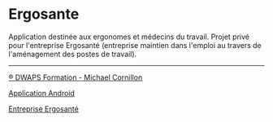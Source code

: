 # Ergosante

Application destinée aux ergonomes et médecins du travail.
Projet privé pour l'entreprise Ergosanté (entreprise maintien dans l'emploi au travers de l'aménagement des postes de travail).

---

[® DWAPS Formation - Michael Cornillon](http://dwaps.fr "DWAPS")

[Application Android](https://play.google.com/store/apps/details?id=fr.dwaps.ergosante&hl=fr)

[Entreprise Ergosanté](http://ergosante.fr)

